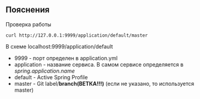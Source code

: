 ## Пояснения

Проверка работы
```shell script
curl http://127.0.0.1:9999/application/default/master
``` 

В схеме localhost:9999/application/default

- 9999 - порт определен в application.yml
- application - название сервиса. В самом сервисе определяется в *spring.application.name*
- default - Active Spring Profile
- master - Git label/**branch(ВЕТКА!!!)** (если не указано, то используется master)
